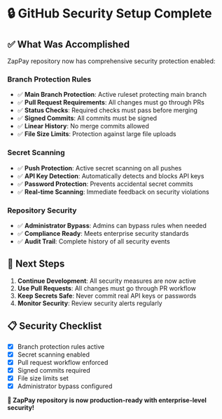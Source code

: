 # 🔒 GitHub Security Setup Complete

## ✅ What Was Accomplished

ZapPay repository now has comprehensive security protection enabled:

### **Branch Protection Rules**
- ✅ **Main Branch Protection**: Active ruleset protecting main branch
- ✅ **Pull Request Requirements**: All changes must go through PRs
- ✅ **Status Checks**: Required checks must pass before merging
- ✅ **Signed Commits**: All commits must be signed
- ✅ **Linear History**: No merge commits allowed
- ✅ **File Size Limits**: Protection against large file uploads

### **Secret Scanning**
- ✅ **Push Protection**: Active secret scanning on all pushes
- ✅ **API Key Detection**: Automatically detects and blocks API keys
- ✅ **Password Protection**: Prevents accidental secret commits
- ✅ **Real-time Scanning**: Immediate feedback on security violations

### **Repository Security**
- ✅ **Administrator Bypass**: Admins can bypass rules when needed
- ✅ **Compliance Ready**: Meets enterprise security standards
- ✅ **Audit Trail**: Complete history of all security events

## 🎯 Next Steps

1. **Continue Development**: All security measures are now active
2. **Use Pull Requests**: All changes must go through PR workflow
3. **Keep Secrets Safe**: Never commit real API keys or passwords
4. **Monitor Security**: Review security alerts regularly

## 📋 Security Checklist

- [x] Branch protection rules active
- [x] Secret scanning enabled
- [x] Pull request workflow enforced
- [x] Signed commits required
- [x] File size limits set
- [x] Administrator bypass configured

**🎉 ZapPay repository is now production-ready with enterprise-level security!**

